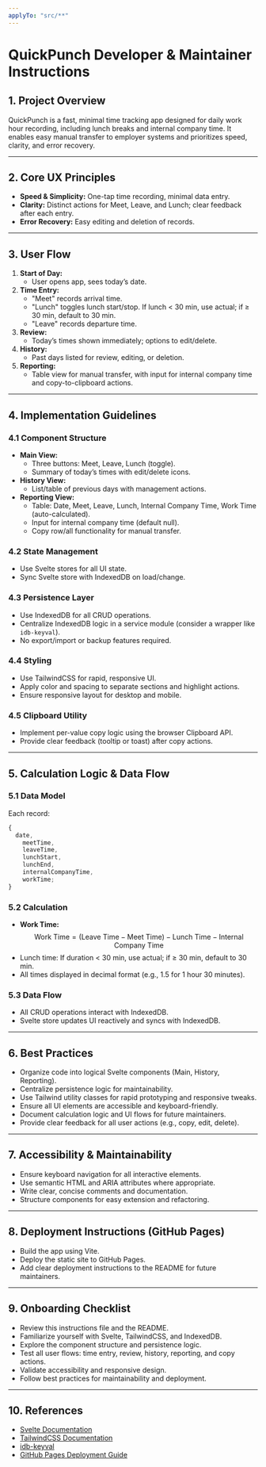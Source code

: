 ```yaml
---
applyTo: "src/**"
---
```


# QuickPunch Developer & Maintainer Instructions

## 1. Project Overview

QuickPunch is a fast, minimal time tracking app designed for daily work hour recording, including lunch breaks and internal company time. It enables easy manual transfer to employer systems and prioritizes speed, clarity, and error recovery.

---

## 2. Core UX Principles

- **Speed & Simplicity:** One-tap time recording, minimal data entry.
- **Clarity:** Distinct actions for Meet, Leave, and Lunch; clear feedback after each entry.
- **Error Recovery:** Easy editing and deletion of records.

---

## 3. User Flow

1. **Start of Day:**
   - User opens app, sees today’s date.
2. **Time Entry:**
   - "Meet" records arrival time.
   - "Lunch" toggles lunch start/stop. If lunch < 30 min, use actual; if ≥ 30 min, default to 30 min.
   - "Leave" records departure time.
3. **Review:**
   - Today’s times shown immediately; options to edit/delete.
4. **History:**
   - Past days listed for review, editing, or deletion.
5. **Reporting:**
   - Table view for manual transfer, with input for internal company time and copy-to-clipboard actions.

---

## 4. Implementation Guidelines

### 4.1 Component Structure

- **Main View:**
  - Three buttons: Meet, Leave, Lunch (toggle).
  - Summary of today’s times with edit/delete icons.
- **History View:**
  - List/table of previous days with management actions.
- **Reporting View:**
  - Table: Date, Meet, Leave, Lunch, Internal Company Time, Work Time (auto-calculated).
  - Input for internal company time (default null).
  - Copy row/all functionality for manual transfer.

### 4.2 State Management

- Use Svelte stores for all UI state.
- Sync Svelte store with IndexedDB on load/change.

### 4.3 Persistence Layer

- Use IndexedDB for all CRUD operations.
- Centralize IndexedDB logic in a service module (consider a wrapper like `idb-keyval`).
- No export/import or backup features required.

### 4.4 Styling

- Use TailwindCSS for rapid, responsive UI.
- Apply color and spacing to separate sections and highlight actions.
- Ensure responsive layout for desktop and mobile.

### 4.5 Clipboard Utility

- Implement per-value copy logic using the browser Clipboard API.
- Provide clear feedback (tooltip or toast) after copy actions.

---

## 5. Calculation Logic & Data Flow

### 5.1 Data Model

Each record:

```js
{
  date,
    meetTime,
    leaveTime,
    lunchStart,
    lunchEnd,
    internalCompanyTime,
    workTime;
}
```

### 5.2 Calculation

- **Work Time:**
  $$
  \text{Work Time} = (\text{Leave Time} - \text{Meet Time}) - \text{Lunch Time} - \text{Internal Company Time}
  $$
- Lunch time: If duration < 30 min, use actual; if ≥ 30 min, default to 30 min.
- All times displayed in decimal format (e.g., 1.5 for 1 hour 30 minutes).

### 5.3 Data Flow

- All CRUD operations interact with IndexedDB.
- Svelte store updates UI reactively and syncs with IndexedDB.

---

## 6. Best Practices

- Organize code into logical Svelte components (Main, History, Reporting).
- Centralize persistence logic for maintainability.
- Use Tailwind utility classes for rapid prototyping and responsive tweaks.
- Ensure all UI elements are accessible and keyboard-friendly.
- Document calculation logic and UI flows for future maintainers.
- Provide clear feedback for all user actions (e.g., copy, edit, delete).

---

## 7. Accessibility & Maintainability

- Ensure keyboard navigation for all interactive elements.
- Use semantic HTML and ARIA attributes where appropriate.
- Write clear, concise comments and documentation.
- Structure components for easy extension and refactoring.

---

## 8. Deployment Instructions (GitHub Pages)

- Build the app using Vite.
- Deploy the static site to GitHub Pages.
- Add clear deployment instructions to the README for future maintainers.

---

## 9. Onboarding Checklist

- Review this instructions file and the README.
- Familiarize yourself with Svelte, TailwindCSS, and IndexedDB.
- Explore the component structure and persistence logic.
- Test all user flows: time entry, review, history, reporting, and copy actions.
- Validate accessibility and responsive design.
- Follow best practices for maintainability and deployment.

---

## 10. References

- [Svelte Documentation](https://svelte.dev/docs)
- [TailwindCSS Documentation](https://tailwindcss.com/docs)
- [idb-keyval](https://github.com/jakearchibald/idb-keyval)
- [GitHub Pages Deployment Guide](https://pages.github.com/)
